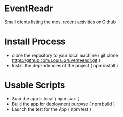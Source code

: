 # EventReadr
Small clients listing the most recent activities on Github

# Install Process
- clone the repository to your local machine ( git clone https://github.com/LouisJS/EventReadr.git )
- Install the dependencies of the project    ( npm install )

# Usable Scripts

- Start the app in local ( npm start )
- Build the app for deployment purpose ( npm build )
- Launch the test for the App ( npm test )

